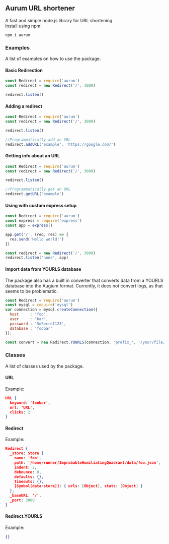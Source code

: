 ## Aurum URL shortener  
A fast and simple node.js library for URL shortening.  
Install using npm:
```
npm i aurum
```
### Examples  
A list of examples on how to use the package.  
  
    

#### Basic Redirection  
```js
const Redirect = require('aurum') 
const redirect = new Redirect('/', 3000)

redirect.listen()
```  
#### Adding a redirect  
```js
const Redirect = require('aurum') 
const redirect = new Redirect('/', 3000)

redirect.listen()

//Programmatically add an URL
redirect.addURL('example', 'https://google.com/')
```  
#### Getting info about an URL
```js
const Redirect = require('aurum') 
const redirect = new Redirect('/', 3000)

redirect.listen()

//Programmatically get an URL
redirect.getURL('example')
```
#### Using with custom express setup
```js
const Redirect = require('aurum') 
const express = require('express')
const app = express()

app.get('/', (req, res) => {
  res.send('Hello world!')
})

const redirect = new Redirect('/', 3000)
redirect.listen('none', app)
```
#### Import data from YOURLS database  
The package also has a built in converter that converts data from a YOURLS database into the Augium format. Currently, it does not convert logs, as that seems to be problematic. 
```js
const Redirect = require('aurum')
const mysql = require('mysql')
var connection = mysql.createConnection({
  host     : 'foo',
  user     : 'bar',
  password : 'SoSecret123',
  database : 'foobar'
});

const convert = new Redirect.YOURLS(connection, 'prefix_', '/your/file/path/foo.json')
```  
### Classes  
A list of classes used by the package.  
#### URL  
Example:
```json
URL {
  keyword: 'foobar',
  url: 'URL',
  clicks: 2
}
```  
  
#### Redirect  
Example:  
```json
Redirect {
  _store: Store {
    name: 'foo',
    path: '/home/runner/ImprobableHumiliatingQuadrant/data/foo.json',
    indent: 2,
    debounce: 0,
    defaults: {},
    timeouts: {},
    [Symbol(data-store)]: { urls: [Object], stats: [Object] }
  },
  _baseURL: '/',
  _port: 3000
}
```  
  
#### Redirect.YOURLS  
Example:  
```json
{}
```  
